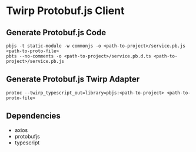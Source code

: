 # Twirp Protobuf.js Client

## Generate Protobuf.js Code

    pbjs -t static-module -w commonjs -o <path-to-project>/service.pb.js <path-to-proto-file>
    pbts --no-comments -o <path-to-project>/service.pb.d.ts <path-to-project>/service.pb.js
 
## Generate Protobuf.js Twirp Adapter

    protoc --twirp_typescript_out=library=pbjs:<path-to-project> <path-to-proto-file>

## Dependencies
 
* axios
* protobufjs
* typescript
